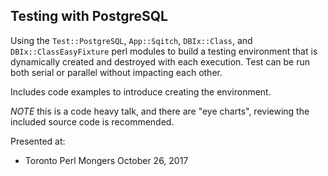 
## Testing with PostgreSQL

Using the `Test::PostgreSQL`, `App::Sqitch`, `DBIx::Class`, and
`DBIx::ClassEasyFixture` perl modules to build a testing environment that is
dynamically created and destroyed with each execution. Test can be run both
serial or parallel without impacting each other.

Includes code examples to introduce creating the environment.

*NOTE* this is a code heavy talk, and there are "eye charts", reviewing the
included source code is recommended.

Presented at:
- Toronto Perl Mongers October 26, 2017
